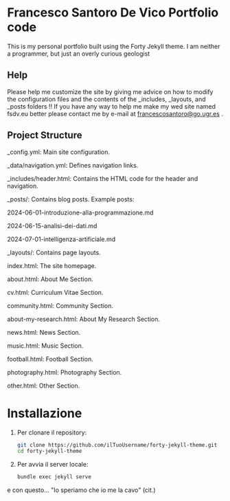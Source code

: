 # Francesco Santoro De Vico Portfolio code

This is my personal portfolio built using the Forty Jekyll theme. I am neither a programmer, but just an overly curious geologist

## Help

Please help me customize the site by giving me advice on how to modify the configuration files and the contents of the _includes, _layouts, and _posts folders !!
If you have any way to help me make my wed site named fsdv.eu better please contact me by e-mail at francescosantoro@go.ugr.es . 

## Project Structure

<p></p>
<p>_config.yml: Main site configuration.</p>
<p>_data/navigation.yml: Defines navigation links.</p>
<p>_includes/header.html: Contains the HTML code for the header and navigation.</p>
<p>_posts/: Contains blog posts. Example posts:</p>
<p>2024-06-01-introduzione-alla-programmazione.md</p>
<p>2024-06-15-analisi-dei-dati.md</p>
<p>2024-07-01-intelligenza-artificiale.md</p>
<p>_layouts/: Contains page layouts.</p>
<p>index.html: The site homepage.</p>
<p>about.html: About Me Section.</p>
<p>cv.html: Curriculum Vitae Section.</p>
<p>community.html: Community Section.</p>
<p>about-my-research.html: About My Research Section.</p>
<p>news.html: News Section.</p>
<p>music.html: Music Section.</p>
<p>football.html: Football Section.</p>
<p>photography.html: Photography Section.</p>
<p>other.html: Other Section.</p>

# Installazione

1. Per clonare il repository:
   ```sh
   git clone https://github.com/ilTuoUsername/forty-jekyll-theme.git
   cd forty-jekyll-theme
2. Per avvia il server locale:
   ```sh
   bundle exec jekyll serve

e con questo...
"Io speriamo che io me la cavo" (cit.)
